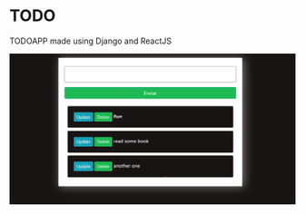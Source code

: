 # TODO
TODOAPP made using Django and ReactJS

![project image](https://github.com/MatheusCTorres/TODO/blob/main/img.png)

